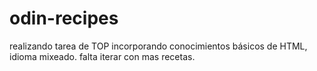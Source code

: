 # odin-recipes
realizando tarea de TOP incorporando conocimientos básicos de HTML, idioma mixeado. falta iterar con mas recetas.
